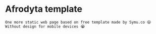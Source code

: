 # Afrodyta template

```
One more static web page based on free template made by Symu.co 😄
Without design for mobile devices 😭
```
